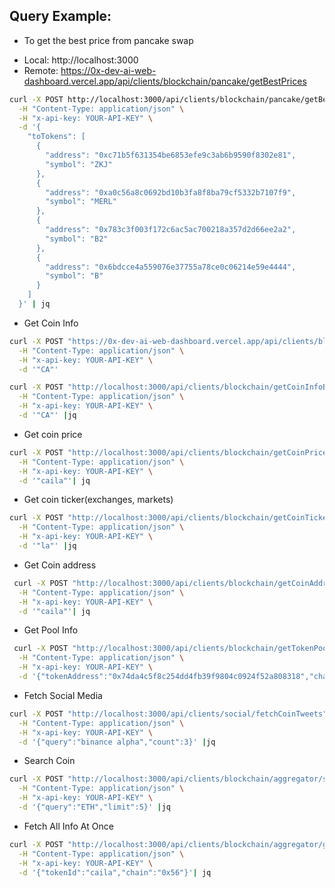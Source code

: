 ## Query Example:

- To get the best price from pancake swap

* Local: http://localhost:3000
* Remote: https://0x-dev-ai-web-dashboard.vercel.app/api/clients/blockchain/pancake/getBestPrices

```sh
curl -X POST http://localhost:3000/api/clients/blockchain/pancake/getBestPrices \
  -H "Content-Type: application/json" \
  -H "x-api-key: YOUR-API-KEY" \
  -d '{
    "toTokens": [
      {
        "address": "0xc71b5f631354be6853efe9c3ab6b9590f8302e81",
        "symbol": "ZKJ"
      },
      {
        "address": "0xa0c56a8c0692bd10b3fa8f8ba79cf5332b7107f9",
        "symbol": "MERL"
      },
      {
        "address": "0x783c3f003f172c6ac5ac700218a357d2d66ee2a2",
        "symbol": "B2"
      },
      {
        "address": "0x6bdcce4a559076e37755a78ce0c06214e59e4444",
        "symbol": "B"
      }
    ]
  }' | jq
```

- Get Coin Info

```sh
curl -X POST "https://0x-dev-ai-web-dashboard.vercel.app/api/clients/blockchain/getCoinInfo" \
  -H "Content-Type: application/json" \
  -H "x-api-key: YOUR-API-KEY" \
  -d '"CA"'
```

```sh
curl -X POST "http://localhost:3000/api/clients/blockchain/getCoinInfoBySymbol" \
  -H "Content-Type: application/json" \
  -H "x-api-key: YOUR-API-KEY" \
  -d '"CA"' |jq
```

- Get coin price

```sh
curl -X POST "http://localhost:3000/api/clients/blockchain/getCoinPrice" \
  -H "Content-Type: application/json" \
  -H "x-api-key: YOUR-API-KEY" \
  -d '"caila"'| jq
```

- Get coin ticker(exchanges, markets)

```sh
curl -X POST "http://localhost:3000/api/clients/blockchain/getCoinTickers" \
  -H "Content-Type: application/json" \
  -H "x-api-key: YOUR-API-KEY" \
  -d '"la"' |jq
```

- Get Coin address

```sh
 curl -X POST "http://localhost:3000/api/clients/blockchain/getCoinAddresses" \
  -H "Content-Type: application/json" \
  -H "x-api-key: YOUR-API-KEY" \
  -d '"caila"'| jq
```

- Get Pool Info

```sh
 curl -X POST "http://localhost:3000/api/clients/blockchain/getTokenPools" \
  -H "Content-Type: application/json" \
  -H "x-api-key: YOUR-API-KEY" \
  -d '{"tokenAddress":"0x74da4c5f8c254dd4fb39f9804c0924f52a808318","chain":"bsc"}'| jq
```

- Fetch Social Media

```sh
curl -X POST "http://localhost:3000/api/clients/social/fetchCoinTweets" \
  -H "Content-Type: application/json" \
  -H "x-api-key: YOUR-API-KEY" \
  -d '{"query":"binance alpha","count":3}' |jq
```

- Search Coin

```sh
curl -X POST "http://localhost:3000/api/clients/blockchain/aggregator/searchTokens" \
  -H "Content-Type: application/json" \
  -H "x-api-key: YOUR-API-KEY" \
  -d '{"query":"ETH","limit":5}' |jq
```

- Fetch All Info At Once

```sh
curl -X POST "http://localhost:3000/api/clients/blockchain/aggregator/getTokenDetails" \
  -H "Content-Type: application/json" \
  -H "x-api-key: YOUR-API-KEY" \
  -d '{"tokenId":"caila","chain":"0x56"}'| jq
```
